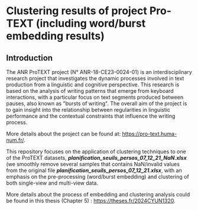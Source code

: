 # Clustering results of project Pro-TEXT (including word/burst embedding results)

## Introduction

The ANR ProTEXT project (N° ANR-18-CE23-0024-01) is an interdisciplinary research project that investigates the dynamic processes involved in text production from a linguistic and cognitive perspective. This research is based on the analysis of writing patterns that emerge from keyboard interactions, with a particular focus on text segments produced between pauses, also known as "bursts of writing". The overall aim of the project is to gain insight into the relationship between regularities in linguistic performance and the contextual constraints that influence the writing process.

More details about the project can be found at: https://pro-text.huma-num.fr/.

This repository focuses on the application of clustering techniques to one of the ProTEXT datasets, **_planification_seuils_persos_07_12_21_NaN.xlsx_** (we smoothly remove several samples that contains NaN/invalid values from the original file **_planification_seuils_persos_07_12_21.xlsx_**, with an emphasis on the pre-processing (word/burst embedding) and clustering of both single-view and multi-view data.

More details about the process of embedding and clustering analysis could be found in this thesis (Chapter 5) : https://theses.fr/2024CYUN1320. 
